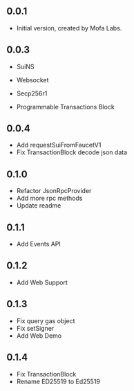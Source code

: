 ## 0.0.1

* Initial version, created by Mofa Labs.

## 0.0.3

* SuiNS
* Websocket
* Secp256r1

* Programmable Transactions Block

## 0.0.4

* Add requestSuiFromFaucetV1
* Fix TransactionBlock decode json data

## 0.1.0

* Refactor JsonRpcProvider
* Add more rpc methods
* Update readme

## 0.1.1

* Add Events API

## 0.1.2

* Add Web Support

## 0.1.3

* Fix query gas object
* Fix setSigner
* Add Web Demo

## 0.1.4

* Fix TransactionBlock
* Rename ED25519 to Ed25519
